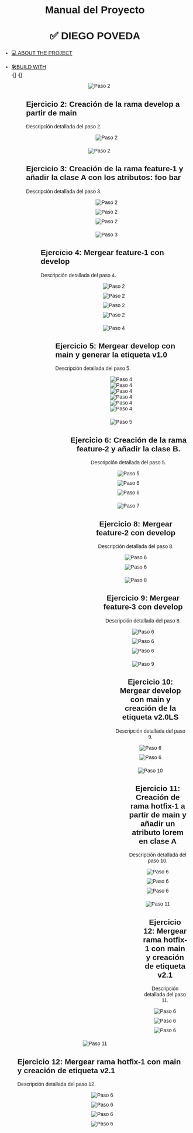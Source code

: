 <!DOCTYPE html>
<html lang="es">
<head>
    <meta charset="UTF-8">
    <meta name="viewport" content="width=device-width, initial-scale=1.0">
    <title>Manual del Proyecto</title>
    <style>
        body {
            font-family: Arial, sans-serif;
            margin: 20px;
        }
        h1 {
            text-align: center;
        }
        .step {
            margin-bottom: 20px;
        }
        .step-image {
            text-align: center;
            margin-bottom: 10px;
        }
        .step-content {
            margin-left: 40px;
        }
    </style>
</head>
<body>
    <h1>Manual del Proyecto</h1>
    </div>

# ✅ DIEGO POVEDA
- [💻 ABOUT THE PROJECT](#about-projects)
- [🛠️BUILD WITH](#built-with)    
-[]
-[]

   
    <div class="step">
        <div class="step-image">
            <img src="manual.jpg" alt="Paso 2">
        </div>
        <div class="step-content">
            <h2>Ejercicio 2: Creación de la rama develop a partir de main </h2>
            <p>
                Descripción detallada del paso 2.
            </p>
            <div class="step">
        <div class="step-image">
            <img src="EJERCICIO2.png" alt="Paso 2">
        </div>
        </div>
    </div>

    <div class="step">
        <div class="step-image">
            <img src=".png" alt="Paso 2">
        </div>
        <div class="step-content">
            <h2>Ejercicio 3: Creación de la rama feature-1 y añadir la clase A con los atributos: foo bar </h2>
            <p>
                Descripción detallada del paso 3.
                 <div class="step">
        <div class="step-image">
            <img src="3.1.png" alt="Paso 2">
        </div>
        <div class="step">
        <div class="step-image">
            <img src="3.2.png" alt="Paso 2">
        </div>
        <div class="step">
        <div class="step-image">
            <img src="3.3.png" alt="Paso 2">
        </div>
            </p>
        </div>
    </div>

    <div class="step">
        <div class="step-image">
            <img src="paso3.png" alt="Paso 3">
        </div>
        <div class="step-content">
            <h2>Ejercicio 4: Mergear feature-1 con develop</h2>
            <p>
                Descripción detallada del paso 4.
                <div class="step">
        <div class="step-image">
            <img src="4.1.png" alt="Paso 2">
        </div>
         <div class="step">
        <div class="step-image">
            <img src="4.2.png" alt="Paso 2">
        </div>
         <div class="step">
        <div class="step-image">
            <img src="4.3.png" alt="Paso 2">
        </div>
        <div class="step">
        <div class="step-image">
            <img src="4.4.png" alt="Paso 2">
        </div>
        
    </div>

    <div class="step">
        <div class="step-image">
            <img src=".png" alt="Paso 4">
        </div>
        <div class="step-content">
            <h2>Ejercicio 5: Mergear develop con main y generar la etiqueta v1.0</h2>
            <p>
                Descripción detallada del paso 5.
            </p>
            <div class="step">
        <div class="step-image">
            <img src="5.1.png" alt="Paso 4">
            <div class="step">
        <div class="step-image">
            <img src="5.2.png" alt="Paso 4">
            <div class="step">
        <div class="step-image">
            <img src="5.3.png" alt="Paso 4">
            <div class="step">
        <div class="step-image">
            <img src="5.4.png" alt="Paso 4">
            <div class="step">
        <div class="step-image">
            <img src="5.5.png" alt="Paso 4">
            <div class="step">
        <div class="step-image">
            <img src="5.6.png" alt="Paso 4">
        </div>
        </div>
    </div>

    <div class="step">
        <div class="step-image">
            <img src="paso5.png" alt="Paso 5">
        </div>
        <div class="step-content">
            <h2>Ejercicio 6:
            Creación de la rama feature-2 y añadir la clase B. </h2>
            <p>
                Descripción detallada del paso 5.
                <div class="step">
        <div class="step-image">
            <img src="6.1.png" alt="Paso 5">
        </div>
        <div class="step">
        <div class="step-image">
            <img src="6.2.png" alt="Paso 6">
        </div>
        <div class="step">
        <div class="step-image">
            <img src="6.3.png" alt="Paso 6">
        </div>
            </p>
        </div>
    </div>

    </div>

    <div class="step">
        <div class="step-image">
            <img src="paso7.png" alt="Paso 7">
        </div>
        <div class="step-content">
            <h2>Ejercicio 8: Mergear feature-2 con develop </h2>
            <p>
                Descripción detallada del paso 8.
            </p>
            <div class="step">
        <div class="step-image">
            <img src="7.1.png" alt="Paso 6">
        </div>
        <div class="step">
        <div class="step-image">
            <img src="7.2.png" alt="Paso 6">
        </div>
        </div>
    </div>

    <div class="step">
        <div class="step-image">
            <img src="paso8.png" alt="Paso 8">
        </div>
        <div class="step-content">
            <h2>Ejercicio 9: Mergear feature-3 con develop </h2>
            <p>
                Descripción detallada del paso 8.
            </p>
            <div class="step">
        <div class="step-image">
            <img src="8.1.png" alt="Paso 6">
        </div>
        <div class="step">
        <div class="step-image">
            <img src="8.2.png" alt="Paso 6">
        </div>
        <div class="step">
        <div class="step-image">
            <img src="8.3.png" alt="Paso 6">
        </div>
        </div>
    </div>

    <div class="step">
        <div class="step-image">
            <img src="paso9.png" alt="Paso 9">
        </div>
        <div class="step-content">
            <h2>Ejercicio 10: Mergear develop con main y creación de la etiqueta v2.0LS </h2>
            <p>
                Descripción detallada del paso 9.
            </p>
             <div class="step">
        <div class="step-image">
            <img src="9.1.png" alt="Paso 6">
        </div>
         <div class="step">
        <div class="step-image">
            <img src="9.2.png" alt="Paso 6">
        </div>
        </div>
    </div>

    <div class="step">
        <div class="step-image">
            <img src="paso10.png" alt="Paso 10">
        </div>
        <div class="step-content">
            <h2>Ejercicio 11: Creación de rama hotfix-1 a partir de main y añadir un atributo lorem en clase A </h2>
            <p>
                Descripción detallada del paso 10.
            </p>
             <div class="step">
        <div class="step-image">
            <img src="10.1.png" alt="Paso 6">
        </div>
         <div class="step">
        <div class="step-image">
            <img src="10.2.png" alt="Paso 6">
        </div>
         <div class="step">
        <div class="step-image">
            <img src="10.3.png" alt="Paso 6">
        </div>
        </div>
    </div>

    <div class="step">
        <div class="step-image">
            <img src="paso11.png" alt="Paso 11">
        </div>
        <div class="step-content">
            <h2>Ejercicio 12: Mergear rama hotfix-1 con main y creación de etiqueta v2.1 </h2>
            <p>
                Descripción detallada del paso 11.
            </p>
             <div class="step">
        <div class="step-image">
            <img src="11.1.png" alt="Paso 6">
        </div>
         <div class="step">
        <div class="step-image">
            <img src="11.2.png" alt="Paso 6">
        </div>
         <div class="step">
        <div class="step-image">
            <img src="11.3.png" alt="Paso 6">
        </div>
        </div>
    </div>
 <div class="step-image">
            <img src="paso12.png" alt="Paso 11">
        </div>
        <div class="step-content">
            <h2>Ejercicio 12: Mergear rama hotfix-1 con main y creación de etiqueta v2.1 </h2>
            <p>
                Descripción detallada del paso 12.
            </p>
             <div class="step">
        <div class="step-image">
            <img src="12.1.png" alt="Paso 6">
        </div>
         <div class="step">
        <div class="step-image">
            <img src="12.2.png" alt="Paso 6">
        </div>
         <div class="step">
        <div class="step-image">
            <img src="12.3.png" alt="Paso 6">
        </div>
         <div class="step">
        <div class="step-image">
            <img src="12.4.png" alt="Paso 6">
        </div>
        </div>
    </div>
</body>
</html>
